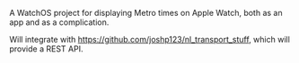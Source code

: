 A WatchOS project for displaying Metro times on Apple Watch, both as an app and
as a complication.

Will integrate with https://github.com/joshp123/nl_transport_stuff, which will
provide a REST API.
